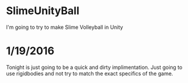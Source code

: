 # SlimeUnityBall
I'm going to try to make Slime Volleyball in Unity

# 1/19/2016
Tonight is just going to be a quick and dirty implimentation.
Just going to use rigidbodies and not try to match the exact specifics of the game.